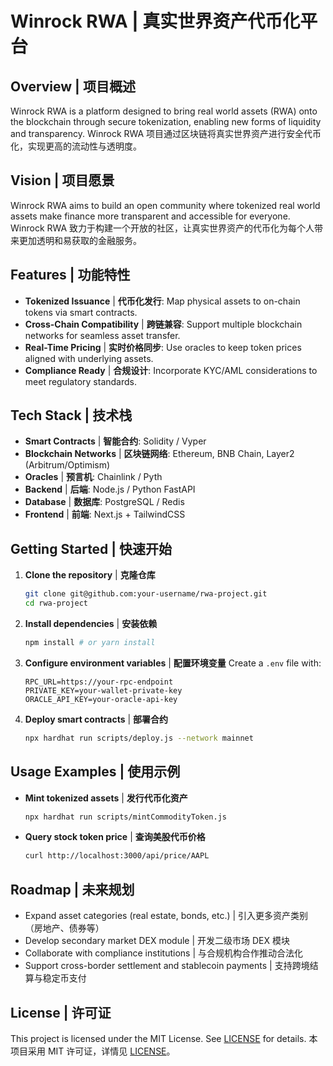 # Winrock RWA | 真实世界资产代币化平台

## Overview | 项目概述
Winrock RWA is a platform designed to bring real world assets (RWA) onto the blockchain through secure tokenization, enabling new forms of liquidity and transparency.
Winrock RWA 项目通过区块链将真实世界资产进行安全代币化，实现更高的流动性与透明度。

## Vision | 项目愿景
Winrock RWA aims to build an open community where tokenized real world assets make finance more transparent and accessible for everyone.
Winrock RWA 致力于构建一个开放的社区，让真实世界资产的代币化为每个人带来更加透明和易获取的金融服务。

## Features | 功能特性
- **Tokenized Issuance** | **代币化发行**: Map physical assets to on-chain tokens via smart contracts.
- **Cross-Chain Compatibility** | **跨链兼容**: Support multiple blockchain networks for seamless asset transfer.
- **Real-Time Pricing** | **实时价格同步**: Use oracles to keep token prices aligned with underlying assets.
- **Compliance Ready** | **合规设计**: Incorporate KYC/AML considerations to meet regulatory standards.

## Tech Stack | 技术栈
- **Smart Contracts** | **智能合约**: Solidity / Vyper
- **Blockchain Networks** | **区块链网络**: Ethereum, BNB Chain, Layer2 (Arbitrum/Optimism)
- **Oracles** | **预言机**: Chainlink / Pyth
- **Backend** | **后端**: Node.js / Python FastAPI
- **Database** | **数据库**: PostgreSQL / Redis
- **Frontend** | **前端**: Next.js + TailwindCSS

## Getting Started | 快速开始
1. **Clone the repository** | **克隆仓库**
   ```bash
   git clone git@github.com:your-username/rwa-project.git
   cd rwa-project
   ```
2. **Install dependencies** | **安装依赖**
   ```bash
   npm install # or yarn install
   ```
3. **Configure environment variables** | **配置环境变量**
   Create a `.env` file with:
   ```env
   RPC_URL=https://your-rpc-endpoint
   PRIVATE_KEY=your-wallet-private-key
   ORACLE_API_KEY=your-oracle-api-key
   ```
4. **Deploy smart contracts** | **部署合约**
   ```bash
   npx hardhat run scripts/deploy.js --network mainnet
   ```

## Usage Examples | 使用示例
- **Mint tokenized assets** | **发行代币化资产**
  ```bash
  npx hardhat run scripts/mintCommodityToken.js
  ```
- **Query stock token price** | **查询美股代币价格**
  ```bash
  curl http://localhost:3000/api/price/AAPL
  ```

## Roadmap | 未来规划
- Expand asset categories (real estate, bonds, etc.) | 引入更多资产类别（房地产、债券等）
- Develop secondary market DEX module | 开发二级市场 DEX 模块
- Collaborate with compliance institutions | 与合规机构合作推动合法化
- Support cross-border settlement and stablecoin payments | 支持跨境结算与稳定币支付

## License | 许可证
This project is licensed under the MIT License. See [LICENSE](./LICENSE) for details.
本项目采用 MIT 许可证，详情见 [LICENSE](./LICENSE)。
